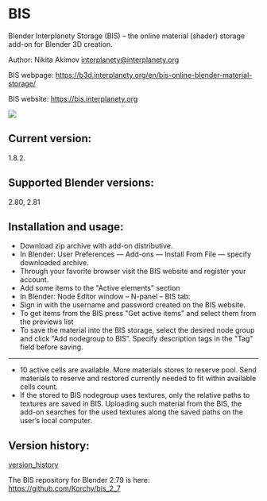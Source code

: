 # BIS
Blender Interplanety Storage (BIS) – the online material (shader) storage add-on for Blender 3D creation.

Author: Nikita Akimov interplanety@interplanety.org

BIS webpage: https://b3d.interplanety.org/en/bis-online-blender-material-storage/

BIS website: https://bis.interplanety.org

<img src = "https://b3d.interplanety.org/wp-content/upload_content/2019/01/00-2.jpg">

Current version:
-
1.8.2.

Supported Blender versions:
-

2.80, 2.81

Installation and usage:
-
- Download zip archive with add-on distributive.
- In Blender: User Preferences — Add-ons — Install From File — specify downloaded archive.
- Through your favorite browser visit the BIS website and register your account.
- Add some items to the "Active elements" section
- In Blender: Node Editor window – N-panel – BIS tab:
- Sign in with the username and password created on the BIS website.
- To get items from the BIS press "Get active items" and select them from the previews list
- To save the material into the BIS storage, select the desired node group and click “Add nodegroup to BIS”. Specify description tags in the "Tag" field before saving.
---
- 10 active cells are available. More materials stores to reserve pool. Send materials to reserve and restored currently needed to fit within available cells count.
- If the stored to BIS nodegroup uses textures, only the relative paths to textures are saved in BIS. Uploading such material from the BIS, the add-on searches for the used textures along the saved paths on the user’s local computer.

Version history:
-
[version_history](version_history.md)

The BIS repository for Blender 2.79 is here: https://github.com/Korchy/bis_2_7
